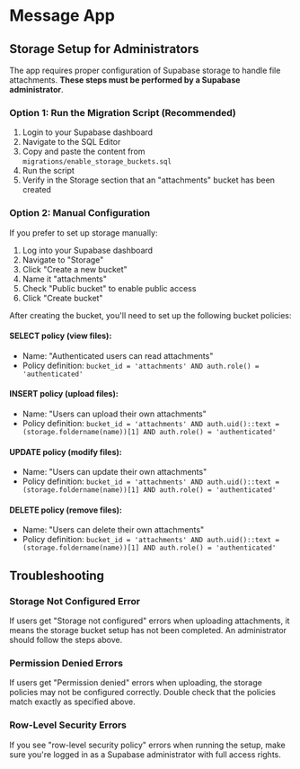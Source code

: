 # Message App

## Storage Setup for Administrators

The app requires proper configuration of Supabase storage to handle file attachments. **These steps must be performed by a Supabase administrator**.

### Option 1: Run the Migration Script (Recommended)

1. Login to your Supabase dashboard
2. Navigate to the SQL Editor
3. Copy and paste the content from `migrations/enable_storage_buckets.sql`
4. Run the script
5. Verify in the Storage section that an "attachments" bucket has been created

### Option 2: Manual Configuration

If you prefer to set up storage manually:

1. Log into your Supabase dashboard
2. Navigate to "Storage"
3. Click "Create a new bucket"
4. Name it "attachments" 
5. Check "Public bucket" to enable public access
6. Click "Create bucket"

After creating the bucket, you'll need to set up the following bucket policies:

#### SELECT policy (view files):
- Name: "Authenticated users can read attachments"
- Policy definition: `bucket_id = 'attachments' AND auth.role() = 'authenticated'`

#### INSERT policy (upload files):
- Name: "Users can upload their own attachments"
- Policy definition: `bucket_id = 'attachments' AND auth.uid()::text = (storage.foldername(name))[1] AND auth.role() = 'authenticated'`

#### UPDATE policy (modify files):
- Name: "Users can update their own attachments"
- Policy definition: `bucket_id = 'attachments' AND auth.uid()::text = (storage.foldername(name))[1] AND auth.role() = 'authenticated'`

#### DELETE policy (remove files):
- Name: "Users can delete their own attachments"
- Policy definition: `bucket_id = 'attachments' AND auth.uid()::text = (storage.foldername(name))[1] AND auth.role() = 'authenticated'`

## Troubleshooting

### Storage Not Configured Error
If users get "Storage not configured" errors when uploading attachments, it means the storage bucket setup has not been completed. An administrator should follow the steps above.

### Permission Denied Errors
If users get "Permission denied" errors when uploading, the storage policies may not be configured correctly. Double check that the policies match exactly as specified above.

### Row-Level Security Errors
If you see "row-level security policy" errors when running the setup, make sure you're logged in as a Supabase administrator with full access rights.
